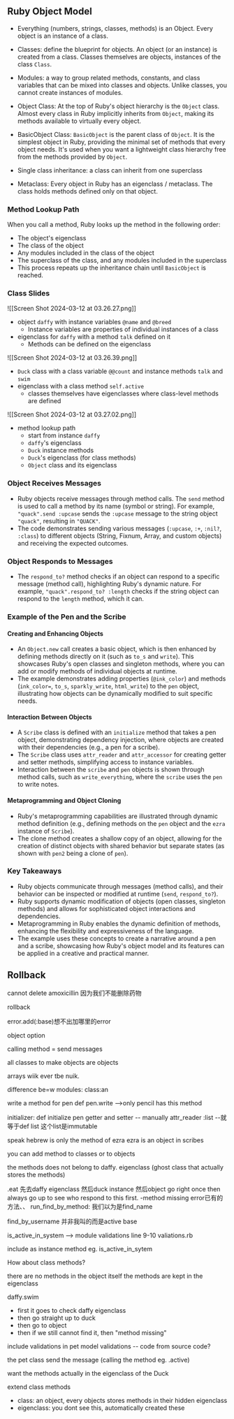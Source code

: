 ## Ruby Object Model

- Everything (numbers, strings, classes, methods) is an Object. Every object is an instance of a class.

- Classes: define the blueprint for objects. An object (or an instance) is created from a class. Classes themselves are objects, instances of the class `Class`.

- Modules: a way to group related methods, constants, and class variables that can be mixed into classes and objects. Unlike classes, you cannot create instances of modules.

- Object Class: At the top of Ruby's object hierarchy is the `Object` class. Almost every class in Ruby implicitly inherits from `Object`, making its methods available to virtually every object.

- BasicObject Class: `BasicObject` is the parent class of `Object`. It is the simplest object in Ruby, providing the minimal set of methods that every object needs. It's used when you want a lightweight class hierarchy free from the methods provided by `Object`.

- Single class inheritance: a class can inherit from one superclass

- Metaclass: Every object in Ruby has an eigenclass / metaclass. The class holds methods defined only on that object.

### Method Lookup Path

When you call a method, Ruby looks up the method in the following order:
- The object's eigenclass
- The class of the object
- Any modules included in the class of the object
- The superclass of the class, and any modules included in the superclass
- This process repeats up the inheritance chain until `BasicObject` is reached.

### Class Slides

![[Screen Shot 2024-03-12 at 03.26.27.png]]
- object `daffy` with instance variables `@name` and `@breed`
	- Instance variables are properties of individual instances of a class
- eigenclass for `daffy` with a method `talk` defined on it
	- Methods can be defined on the eigenclass

![[Screen Shot 2024-03-12 at 03.26.39.png]]
- `Duck` class with a class variable `@@count` and instance methods `talk` and `swim`
- eigenclass with a class method `self.active`
	- classes themselves have eigenclasses where class-level methods are defined

![[Screen Shot 2024-03-12 at 03.27.02.png]]
- method lookup path
	- start from instance `daffy`
	- `daffy`'s eigenclass
	- `Duck` instance methods
	- `Duck`'s eigenclass (for class methods)
	- `Object` class and its eigenclass

### Object Receives Messages

- Ruby objects receive messages through method calls. The `send` method is used to call a method by its name (symbol or string). For example, `"quack".send :upcase` sends the `:upcase` message to the string object `"quack"`, resulting in `"QUACK"`.
- The code demonstrates sending various messages (`:upcase`, `:+`, `:nil?`, `:class`) to different objects (String, Fixnum, Array, and custom objects) and receiving the expected outcomes.

### Object Responds to Messages

- The `respond_to?` method checks if an object can respond to a specific message (method call), highlighting Ruby's dynamic nature. For example, `"quack".respond_to? :length` checks if the string object can respond to the `length` method, which it can.

### Example of the Pen and the Scribe

#### Creating and Enhancing Objects

- An `Object.new` call creates a basic object, which is then enhanced by defining methods directly on it (such as `to_s` and `write`). This showcases Ruby's open classes and singleton methods, where you can add or modify methods of individual objects at runtime.
- The example demonstrates adding properties (`@ink_color`) and methods (`ink_color=`, `to_s`, `sparkly_write`, `html_write`) to the `pen` object, illustrating how objects can be dynamically modified to suit specific needs.

#### Interaction Between Objects

- A `Scribe` class is defined with an `initialize` method that takes a pen object, demonstrating dependency injection, where objects are created with their dependencies (e.g., a pen for a scribe).
- The `Scribe` class uses `attr_reader` and `attr_accessor` for creating getter and setter methods, simplifying access to instance variables.
- Interaction between the `scribe` and `pen` objects is shown through method calls, such as `write_everything`, where the `scribe` uses the `pen` to write notes.

#### Metaprogramming and Object Cloning

- Ruby's metaprogramming capabilities are illustrated through dynamic method definition (e.g., defining methods on the `pen` object and the `ezra` instance of `Scribe`).
- The clone method creates a shallow copy of an object, allowing for the creation of distinct objects with shared behavior but separate states (as shown with `pen2` being a clone of `pen`).

### Key Takeaways

- Ruby objects communicate through messages (method calls), and their behavior can be inspected or modified at runtime (`send`, `respond_to?`).
- Ruby supports dynamic modification of objects (open classes, singleton methods) and allows for sophisticated object interactions and dependencies.
- Metaprogramming in Ruby enables the dynamic definition of methods, enhancing the flexibility and expressiveness of the language.
- The example uses these concepts to create a narrative around a pen and a scribe, showcasing how Ruby's object model and its features can be applied in a creative and practical manner.

## Rollback









cannot delete amoxicillin
因为我们不能删除药物

rollback

error.add(:base)想不出加哪里的error

object option

calling method =  send messages

all classes to make objects are objects

arrays wiik ever tbe nuik.

difference be=w modules: 
class:an

write a method for  pen
def pen.write -->only pencil has this method

initializer: def initialize pen
getter and setter -- manually
attr_reader :list --就等于def list 这个list是immutable


speak hebrew is only the method of ezra
ezra is an object in scribes

you can add method to classes or to objects

the methods does not belong to daffy.
eigenclass
(ghost class that actually stores the methods)

.eat 
先去daffy eigenclass
然后duck instance
然后object
go right once then always go up to see who respond to this first. 
-method missing error已有的方法、、
run_find_by_method: 我们以为是find_name

find_by_username 并非我叫的而是active base

is_active_in_system --> module validations
line 9-10 valiations.rb

include as instance method
eg. is_active_in_sytem

How about class methods?


there are no methods in the object itself
the methods are kept in the eigenclass

daffy.swim
- first it goes to check daffy eigenclass
- then go straight up to duck
- then go to object
- then if we still cannot find it, then "method missing"

include validations in pet model
validations -- code from source code?

the pet class send the message (calling the method eg. .active)

want the methods actually in the eigenclass of the Duck

extend class methods


- class: an object, every objects stores methods in their hidden eigenclass
- eigenclass: you dont see this, automatically created these 

